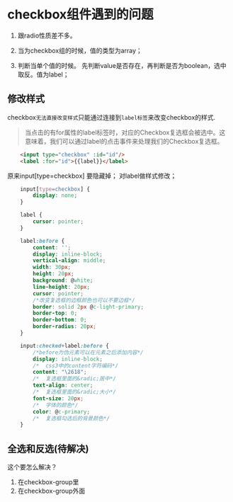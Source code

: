 # checkbox组件遇到的问题

1. 跟radio性质差不多。

2. 当为checkbox组的时候，值的类型为array；

3. 判断当单个值的时候。
先判断value是否存在，再判断是否为boolean，选中取反。值为label；

## 修改样式
checkbox`无法直接改变样式`只能通过连接到`label标签`来改变checkbox的样式.

> 当点击的有for属性的label标签时，对应的Checkbox复选框会被选中。这意味着，我们可以通过label的点击事件来处理我们的Checkbox复选框。

```html
    <input type="checkbox" :id="id"/>
    <label :for="id">{{label}}</label>
```

原来input[type=checkbox] 要隐藏掉；
对label做样式修改；
```css
    input[type=checkbox] {
        display: none;
    }

    label {
        cursor: pointer;
    }

    label:before {
        content: '';
        display: inline-block;
        vertical-align: middle;
        width: 30px;
        height: 20px;
        background: @white;
        line-height: 20px;
        cursor: pointer;
        /*改变复选框的边框颜色也可以不要边框*/
        border: solid 2px @c-light-primary;
        border-top: 0;
        border-bottom: 0;
        border-radius: 20px;
    }

    input:checked+label:before {
        /*before为伪元素可以在元素之后添加内容*/
        display: inline-block;
        /*	css3中的content字符编码*/
        content: "\2618";
        /*	复选框里面的&radic;居中*/
        text-align: center;
        /*	复选框里面的&radic;大小*/
        font-size: 20px;
        /*	字体的颜色*/
        color: @c-primary;
        /*  复选框勾选后的背景颜色*/
    }
```

## 全选和反选(待解决)
这个要怎么解决？
1. 在checkbox-group里
2. 在checkbox-group外面